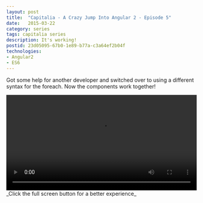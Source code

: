 ```yaml
---
layout: post
title:  "Capitalia - A Crazy Jump Into Angular 2 - Episode 5"
date:   2015-03-22
category: series
tags: capitalia series
description: It's working!
postid: 23d05095-67b0-1e89-b77a-c3a64ef2b04f
technologies:
- Angular2
- ES6
---
```


Got some help for another developer and switched over to using a different syntax for the foreach. Now the components work together!

<video style="width:100%;" controls>
	<source src="http://videos.quarrantine.com:8000?name=capitalia5.mp4" type="video/mp4">
</video>
_Click the full screen button for a better experience_
